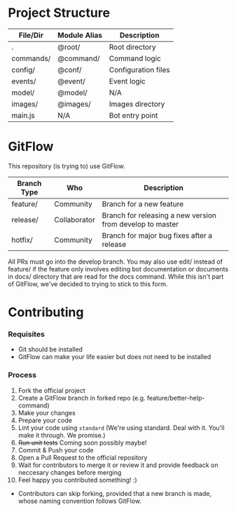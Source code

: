 # Project Structure
| File/Dir  | Module Alias | Description         |
|-----------|--------------|---------------------|
| .         | @root/       | Root directory      |
| commands/ | @command/    | Command logic       |
| config/   | @conf/       | Configuration files |
| events/   | @event/      | Event logic         |
| model/    | @model/      | N/A                 |
| images/   | @images/     | Images directory
| main.js   | N/A          | Bot entry point     |

# GitFlow
This repository (is trying to) use GitFlow.

| Branch Type | Who          | Description                                               |
|-------------|--------------|-----------------------------------------------------------|
| feature/    | Community    | Branch for a new feature                                  |
| release/    | Collaborator | Branch for releasing a new version from develop to master |
| hotfix/     | Community    | Branch for major bug fixes after a release                |

All PRs must go into the develop branch.
You may also use edit/ instead of feature/ if the feature only involves editing bot documentation or documents in docs/ directory that are read for the docs command. While this isn't part of GitFlow, we've decided to trying to stick to this form.

# Contributing

### Requisites
- Git should be installed
- GitFlow can make your life easier but does not need to be installed

### Process
1. Fork the official project
2. Create a GitFlow branch in forked repo (e.g. feature/better-help-command)
3. Make your changes
4. Prepare your code
  1. Lint your code using `standard` (We're using standard. Deal with it. You'll make it through. We promise.)
  2. ~~Run unit tests~~ Coming soon possibly maybe!
5. Commit & Push your code
6. Open a Pull Request to the official repository
7. Wait for contributors to merge it or review it and provide feedback on neccesary changes before merging
8. Feel happy you contributed something! :)

* Contributors can skip forking, provided that a new branch is made, whose naming convention follows GitFlow.
